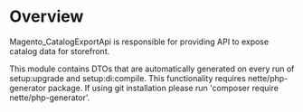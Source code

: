 # Overview

Magento_CatalogExportApi is responsible for providing API to expose catalog data for storefront.

This module contains DTOs that are automatically generated on every run of setup:upgrade and setup:di:compile.
This functionality requires nette/php-generator package.
If using git installation please run 'composer require nette/php-generator'.
